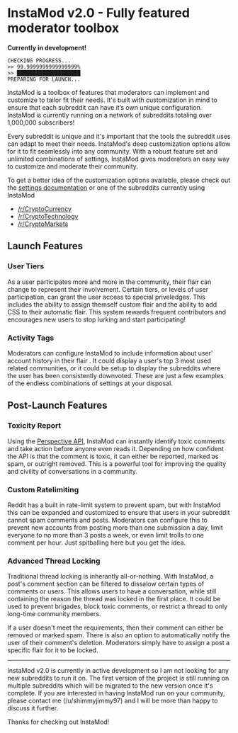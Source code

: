 # InstaMod v2.0 - Fully featured moderator toolbox

**Currently in development!**

    CHECKING PROGRESS...
    >> 99.9999999999999999%	
    >> ████████████████████
    PREPARING FOR LAUNCH...

InstaMod is a toolbox of features that moderators can implement and customize to tailor fit their needs. It's built with customization in mind to ensure that each subreddit can have it’s own unique configuration. InstaMod is currently running on a network of subreddits totaling over 1,000,000 subscribers!

Every subreddit is unique and it's important that the tools the subreddit uses can adapt to meet their needs. InstaMod's deep customization options allow for it to fit seamlessly into any community. With a robust feature set and unlimited combinations of settings, InstaMod gives moderators an easy way to customize and moderate their community.

To get a better idea of the customization options available, please check out the [settings documentation](https://github.com/disasterpiece9000/InstaMod-2.0/blob/master/SettingsDocumentation.md) or one of the subreddits currently using InstaMod

* [/r/CryptoCurrency](https://www.reddit.com/r/CryptoCurrency)
* [/r/CryptoTechnology](https://www.reddit.com/r/CryptoTechnology)
* [/r/CryptoMarkets](https://www.reddit.com/r/CryptoMarkets)

## Launch Features

### User Tiers

As a user participates more and more in the community, their flair can change to represent their involvement. Certain tiers, or levels of user participation, can grant the user access to special priveledges. This includes the ability to assign themself custom flair and the ability to add CSS to their automatic flair. This system rewards frequent contributors and encourages new users to stop lurking and start participating!

### Activity Tags

Moderators can configure InstaMod to include information about user' account history in their flair . It could display a user's top 3 most used related communities, or it could be setup to display the subreddits where the user has been consistently downvoted. These are just a few examples of the endless combinations of settings at your disposal.

## Post-Launch Features

### Toxicity Report

Using the [Perspective API](https://www.perspectiveapi.com/#/home), InstaMod can instantly identify toxic comments and take action before anyone even reads it. Depending on how confident the API is that the comment is toxic, it can either be reported, marked as spam, or outright removed. This is a powerful tool for improving the quality and civility of conversations in a community.


### Custom Ratelimiting

Reddit has a built in rate-limit system to prevent spam, but with InstaMod this can be expanded and customized to ensure that users in your subreddit cannot spam comments and posts. Moderators can configure this to prevent new accounts from posting more than one submission a day, limit everyone to no more than 3 posts a week, or even limit trolls to one comment per hour. Just spitballing here but you get the idea.

### Advanced Thread Locking

Traditional thread locking is inherantly all-or-nothing. With InstaMod, a post's comment section can be filtered to dissalow certain types of comments or users. This allows users to have a conversation, while still containing the reason the thread was locked in the first place. It could be used to prevent brigades, block toxic comments, or restrict a thread to only long-time community members.

If a user doesn't meet the requirements, then their comment can either be removed or marked spam. There is also an option to automatically notify the user of their comment's deletion. Moderators simply have to assign a post a specific flair for it to be locked.

_____

InstaMod v2.0 is currently in active development so I am not looking for any new subreddits to run it on. The first version of the project is still running on multiple subreddits which will be migrated to the new version once it's complete. If you are interested in having InstaMod run on your community, please contact me (/u/shimmyjimmy97) and I will be more than happy to discuss it further.

Thanks for checking out InstaMod!

